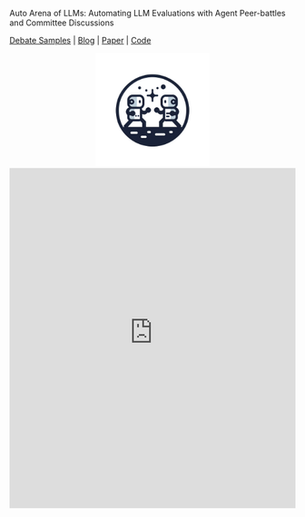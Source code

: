 Auto Arena of LLMs: Automating LLM Evaluations with Agent Peer-battles and Committee Discussions

[Debate Samples](https://auto-arena.github.io/samples) | [Blog](https://auto-arena.github.io/blog/) | [Paper](https://arxiv.org/abs/2405.20267) | [Code](https://github.com/DAMO-NLP-SG/Auto-Arena-LLMs)

<div align="center">
  <img src="logo.png" alt="Logo" width="200"/>
</div>

<div align="center">
  <iframe src="https://auto-arena-leaderboard.hf.space" width="100%" height="600px" frameborder="0"></iframe>
</div>
